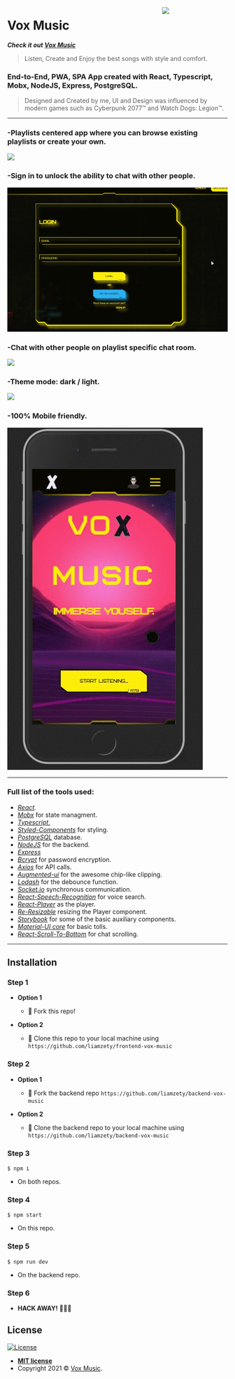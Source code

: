 <a href="https://vox-music.netlify.app/"><img src="https://i.ibb.co/ydcwtX2/vox-logo-dark.png" align="right" width=150>  </a>

# Vox Music 

***Check it out <a href="https://vox-music.netlify.app/">Vox Music</a>*** 

> Listen, Create and Enjoy the best songs with style and comfort.


### End-to-End, PWA, SPA App created with React, Typescript, Mobx, NodeJS, Express, PostgreSQL.
> Designed and Created by me, UI and Design was influenced by modern games such as Cyberpunk 2077™ and Watch Dogs: Legion™.
---

### -Playlists centered app where you can browse existing playlists or create your own.
<img src="/readme.assets/playlist-add-demo.gif">

### -Sign in to unlock the ability to chat with other people.
<img src="/readme.assets/login-demo.gif">

### -Chat with other people on playlist specific chat room.
<img src="/readme.assets/chat-demo.gif">

### -Theme mode: dark / light.
<img src="/readme.assets/theme-demo.gif">

### -100% Mobile friendly.
<img src="/readme.assets/mobile-demo.gif">

---

### Full list of the tools used:
- <a href="https://www.npmjs.com/package/react">*React*</a>.
- <a href="https://www.npmjs.com/package/mobx-react">*Mobx*</a> for state managment.
- <a href="https://www.npmjs.com/package/typescript">*Typescript*.</a>
- <a href="https://www.npmjs.com/package/styled-components">*Styled-Components*</a> for styling.
- <a href="https://www.npmjs.com/package/pg">*PostgreSQL*</a> database.
- <a href="https://nodejs.org/en/">*NodeJS*</a> for the backend.
- <a href="https://www.npmjs.com/package/express">*Express*</a>
- <a href="https://www.npmjs.com/package/bcrypt">*Bcrypt*</a> for password encryption.
- <a href="https://www.npmjs.com/package/axios">*Axios*</a> for API calls.
- <a href="http://augmented-ui.com/">*Augmented-ui*</a> for the awesome chip-like clipping.
- <a href="https://www.npmjs.com/package/lodash">*Lodash*</a> for the debounce function.
- <a href="https://www.npmjs.com/package/socket.io">*Socket.io*</a> synchronous communication.
- <a href="https://www.npmjs.com/package/react-speech-recognition">*React-Speech-Recognition*</a> for voice search.
- <a href="https://www.npmjs.com/package/react-player">*React-Player*</a> as the player.
- <a href="https://www.npmjs.com/package/re-resizable">*Re-Resizable*</a> resizing the Player component.
- <a href="https://storybook.js.org/">*Storybook*</a> for some of the basic auxiliary components.
- <a href="https://www.npmjs.com/package/@material-ui/core">*Material-UI core*</a> for basic tolls.
- <a href="https://www.npmjs.com/package/react-scroll-to-bottom">*React-Scroll-To-Bottom*</a> for chat scrolling.

---

## Installation
### Step 1

- **Option 1**
    - 🍴 Fork this repo!

- **Option 2**
    - 👯 Clone this repo to your local machine using `https://github.com/liamzety/frontend-vox-music`
    
### Step 2

- **Option 1**
    - 🍴 Fork the backend repo `https://github.com/liamzety/backend-vox-music`

- **Option 2**
    - 👯 Clone the backend repo to your local machine using `https://github.com/liamzety/backend-vox-music`
   
### Step 3
```
$ npm i
```
- On both repos.

### Step 4
```
$ npm start
``` 
- On this repo.

### Step 5
```
$ npm run dev
``` 
- On the backend repo.

### Step 6

- **HACK AWAY!** 🔨🔨🔨


## License

[![License](http://img.shields.io/:license-mit-blue.svg?style=flat-square)](http://badges.mit-license.org)

- **[MIT license](http://opensource.org/licenses/mit-license.php)**
- Copyright 2021 © <a href="https://vox-music.netlify.app/" target="_blank">Vox Music</a>.

